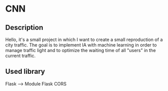 # CNN

## Description

Hello, it's a small project in which I want to create a small reproduction of a city traffic. The goal is to implement IA with machine learning in order to manage traffic light and to optimize the waiting time of all "users" in the current traffic.

## Used library 

Flask
--> Module Flask CORS